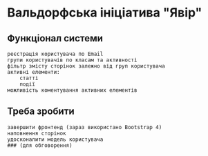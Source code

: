 # Вальдорфська ініціатива "Явір"

## Функціонал системи
	реєстрація користувача по Email
	групи користувачів по класам та активності
	фільтр змісту сторінок залежно від груп користувача
	активні елементи:
		статті
		події
	можливість коментування активних елементів

## Треба зробити
	завершити фронтенд (зараз використано Bootstrap 4)
	наповнення сторінок
	удосконалити модель користувача
	### (для обговорення)

